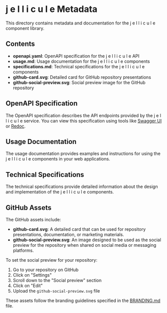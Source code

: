 # j e l l i c u l e Metadata

This directory contains metadata and documentation for the j e l l i c u l e component library.

## Contents

- **openapi.yaml**: OpenAPI specification for the j e l l i c u l e API
- **usage.md**: Usage documentation for the j e l l i c u l e components
- **specifications.md**: Technical specifications for the j e l l i c u l e components
- **github-card.svg**: Detailed card for GitHub repository presentations
- **github-social-preview.svg**: Social preview image for the GitHub repository

## OpenAPI Specification

The OpenAPI specification describes the API endpoints provided by the j e l l i c u l e service. You can view this specification using tools like [Swagger UI](https://swagger.io/tools/swagger-ui/) or [Redoc](https://github.com/Redocly/redoc).

## Usage Documentation

The usage documentation provides examples and instructions for using the j e l l i c u l e components in your web applications.

## Technical Specifications

The technical specifications provide detailed information about the design and implementation of the j e l l i c u l e components.

## GitHub Assets

The GitHub assets include:

- **github-card.svg**: A detailed card that can be used for repository presentations, documentation, or marketing materials.
- **github-social-preview.svg**: An image designed to be used as the social preview for the repository when shared on social media or messaging platforms.

To set the social preview for your repository:

1. Go to your repository on GitHub
2. Click on "Settings"
3. Scroll down to the "Social preview" section
4. Click on "Edit"
5. Upload the `github-social-preview.svg` file

These assets follow the branding guidelines specified in the [BRANDING.md](../BRANDING.md) file.
